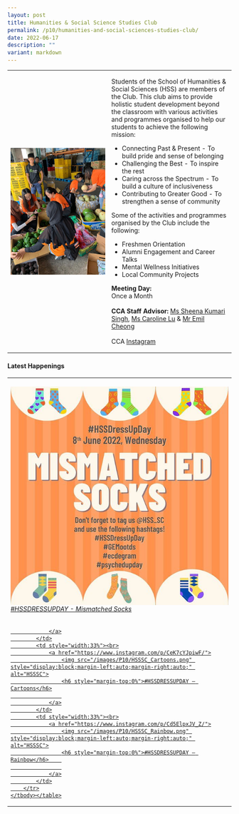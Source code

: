 ```yaml
---
layout: post
title: Humanities & Social Science Studies Club
permalink: /p10/humanities-and-social-sciences-studies-club/
date: 2022-06-17
description: ""
variant: markdown
---
```

<div>
    <table>
        <tbody><tr>
            <td style="width:45%"><img src="/images/CCA_hsssc.jpg" style="display:block;margin-left:auto;margin-right:auto;" alt="Humanities &amp; Social Science Studies Club"></td>
            <td>
                <p>
                    Students of the School of Humanities &amp; Social Sciences (HSS) are members of the Club. This club aims to provide holistic student development beyond the classroom with various activities and programmes organised to help our students to achieve the following mission:<br>
							</p>
							<ul>
                    <li>Connecting Past &amp; Present - To build pride and sense of belonging</li>
                    <li>Challenging the Best - To inspire the rest</li>
                    <li>Caring across the Spectrum - To build a culture of inclusiveness</li>
                    <li>Contributing to Greater Good - To strengthen a sense of community</li>
								</ul>
							<p>
                    Some of the activities and programmes organised by the Club include the following:</p>
                    <ul>
                        <li>Freshmen Orientation</li>
                    <li>Alumni Engagement and Career Talks</li>
											<li>Mental Wellness Initiatives</li>
											<li>Local Community Projects</li>
                    </ul>
                <p>
                    <b>Meeting Day:</b> 
									<br>Once a Month<br>
                    <br>
                    <b>CCA Staff Advisor:</b> <a href="mailto:Sheena_Kumari_SINGH@tp.edu.sg">Ms Sheena Kumari Singh</a>, <a href="mailto:Miansi_Caroline_LU@tp.edu.sg">Ms Caroline Lu</a> &amp; <a href="mailto:Emil_Cheong@tp.edu.sg">Mr Emil Cheong</a><br>
                    <br>
                    CCA <a href="https://www.instagram.com/hss_sc">Instagram</a>
                </p>
            </td>
        </tr>
    </tbody></table>
</div>

#### Latest Happenings

<div>
    <table>
        <tbody><tr>
            <td style="width:33%"><br>
                <a href="https://www.instagram.com/p/Cec1z2npEak/">
                    <img src="/images/P10/HSSSC_Mismatched Socks.png" style="display:block;margin-left:auto;margin-right:auto;" alt="HSSSC">
                    <h6 style="margin-top:0%">#HSSDRESSUPDAY - Mismatched Socks</h6>
                    
                </a>
            </td>
            <td style="width:33%"><br>
                <a href="https://www.instagram.com/p/CeK7cYJpiwF/">
                    <img src="/images/P10/HSSSC_Cartoons.png" style="display:block;margin-left:auto;margin-right:auto;" alt="HSSSC">
                    <h6 style="margin-top:0%">#HSSDRESSUPDAY – Cartoons</h6>
                    
                </a>
            </td>
            <td style="width:33%"><br>
                <a href="https://www.instagram.com/p/Cd5ElpxJV_Z/">
                    <img src="/images/P10/HSSSC_Rainbow.png" style="display:block;margin-left:auto;margin-right:auto;" alt="HSSSC">
                    <h6 style="margin-top:0%">#HSSDRESSUPDAY – Rainbow</h6>    
                    
                </a>
            </td>
        </tr>
    </tbody></table>
</div>